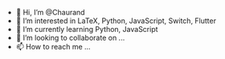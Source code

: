 - 👋 Hi, I’m @Chaurand
- 👀 I’m interested in LaTeX, Python, JavaScript, Switch, Flutter
- 🌱 I’m currently learning Python, JavaScript
- 💞️ I’m looking to collaborate on ...
- 📫 How to reach me ...

<!---
Chaurand/Chaurand is a ✨ special ✨ repository because its `README.md` (this file) appears on your GitHub profile.
You can click the Preview link to take a look at your changes.
--->
